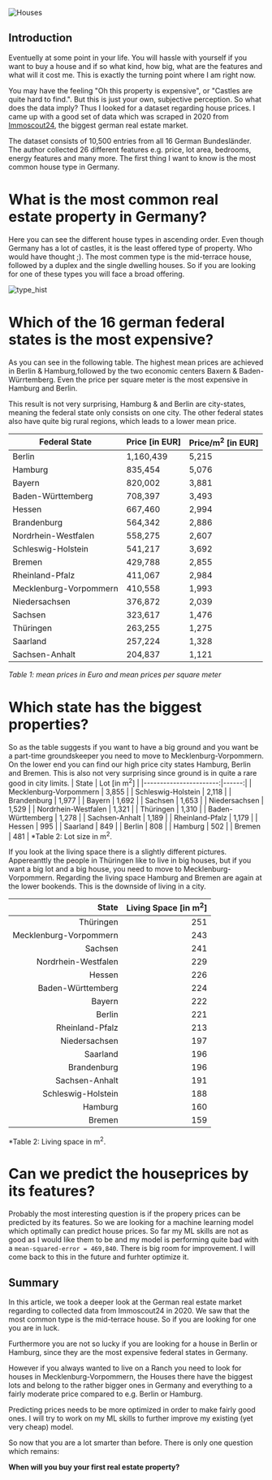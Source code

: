 ![Houses](/udacityhouseprices/docs/assets/houses.jpg)
## Introduction

Eventuelly at some point in your life.  You will hassle with yourself if you want to buy a house and if so what kind, how big, what are the features and what will it cost me. This is exactly the turning point where I am right now.

You may have the feeling "Oh this property is expensive", or "Castles are quite hard to find.". But this is just your own, subjective perception. So what does the data imply?
Thus I looked for a dataset regarding house prices. I came up with a good set of data which was scraped in 2020 from [Immoscout24](https://www.immobilienscout24.de/), the biggest german real estate market.

The dataset consists of 10,500 entries from all 16 German Bundesländer. The author collected 26 different features e.g. price, lot area, bedrooms, energy features and many more. The first thing I want to know is the most common house type in Germany.

# What is the most common real estate property in Germany?

Here you can see the different house types in ascending order. Even though Germany has a lot of castles, it is the least offered type of property. Who would have thought ;). The most commen type is the mid-terrace house, followed by a duplex and the single dwelling houses. So if you are looking for one of these types you will face a broad offering.

![type_hist](/udacityhouseprices/docs/assets/type_hist.png)

# Which of the 16 german federal states is the most expensive?

As you can see in the following table. The highest mean prices are achieved in Berlin & Hamburg,followed by the two economic centers Baxern & Baden-Würrtemberg.
Even the price per square meter is the most expensive in Hamburg and Berlin. 

This result is not very surprising, Hamburg & and Berlin are city-states, meaning the federal state only consists on one city. The other federal states also have quite big rural regions, which leads to a lower mean price.



| Federal State          | Price [in EUR] | Price/m<sup>2</sup> [in EUR] |
|------------------------|----------------|------------------|
|                 Berlin |      1,160,439 |            5,215 |
|                Hamburg |        835,454 |            5,076 |
|                 Bayern |        820,002 |            3,881 |
|      Baden-Württemberg |        708,397 |            3,493 |
|                 Hessen |        667,460 |            2,994 |
|            Brandenburg |        564,342 |            2,886 |
|    Nordrhein-Westfalen |        558,275 |            2,607 |
|     Schleswig-Holstein |        541,217 |            3,692 |
|                 Bremen |        429,788 |            2,855 |
|        Rheinland-Pfalz |        411,067 |            2,984 |
| Mecklenburg-Vorpommern |        410,558 |            1,993 |
|          Niedersachsen |        376,872 |            2,039 |
|                Sachsen |        323,617 |            1,476 |
|              Thüringen |        263,255 |            1,275 |
|               Saarland |        257,224 |            1,328 |
|         Sachsen-Anhalt |        204,837 |            1,121 |

*Table 1: mean prices in Euro and mean prices per square meter*

# Which state has the biggest properties?

So as the table suggests if you want to have a big ground and you want be a part-time groundskeeper you need to move to Mecklenburg-Vorpommern. On the lower end you can find our high price city states Hamburg, Berlin and Bremen. This is also not very surprising since ground is in quite a rare good in city limits.
|                  State |   Lot [in m<sup>2</sup>] |
|-----------------------:|------:|
| Mecklenburg-Vorpommern | 3,855 |
|     Schleswig-Holstein | 2,118 |
|            Brandenburg | 1,977 |
|                 Bayern | 1,692 |
|                Sachsen | 1,653 |
|          Niedersachsen | 1,529 |
|    Nordrhein-Westfalen | 1,321 |
|              Thüringen | 1,310 |
|      Baden-Württemberg | 1,278 |
|         Sachsen-Anhalt | 1,189 |
|        Rheinland-Pfalz | 1,179 |
|                 Hessen |   995 |
|               Saarland |   849 |
|                 Berlin |   808 |
|                Hamburg |   502 |
|                 Bremen |   481 |
*Table 2: Lot size in m<sup>2</sup>.

If you look at the living space there is a slightly different pictures. Appereanttly the people in Thüringen like to live in big houses, but if you want a big lot and a big house, you need to move to Mecklenburg-Vorpommern. Regarding the living space Hamburg and Bremen are again at the lower bookends. This is the downside of living in a city.

|                  State | Living Space [in m<sup>2</sup>] |
|-----------------------:|-------------:|
|              Thüringen |          251 |
| Mecklenburg-Vorpommern |          243 |
|                Sachsen |          241 |
|    Nordrhein-Westfalen |          229 |
|                 Hessen |          226 |
|      Baden-Württemberg |          224 |
|                 Bayern |          222 |
|                 Berlin |          221 |
|        Rheinland-Pfalz |          213 |
|          Niedersachsen |          197 |
|               Saarland |          196 |
|            Brandenburg |          196 |
|         Sachsen-Anhalt |          191 |
|     Schleswig-Holstein |          188 |
|                Hamburg |          160 |
|                 Bremen |          159 |
*Table 2: Living space in m<sup>2</sup>.

# Can we predict the houseprices by its features?
Probably the most interesting question is if the propery prices can be predicted by its features. So we are looking for a machine learning model which optimally can predict house prices. So far my ML skills are not as good as I would like them to be and my model is performing quite bad with a `mean-squared-error = 469,840`. There is big room for improvement. I will come back to this in the future and furhter optimize it.

## Summary
In this article, we took a deeper look at the German real estate market regarding to collected data from Immoscout24 in 2020.
We saw that the most common type is the mid-terrace house. So if you are looking for one you are in luck. 

Furthermore you are not so lucky if you are looking for a house in Berlin or Hamburg, since they are the most expensive federal states in Germany.

However if you always wanted to live on a Ranch you need to look for houses in Mecklenburg-Vorpommern, the Houses there have the biggest lots and belong to the rather bigger ones in Germany and everything to a fairly moderate price compared to e.g. Berlin or Hamburg.

Predicting prices needs to be more optimized in order to make fairly good ones. I will try to work on my ML skills to further improve my existing (yet very cheap) model.

So now that you are a lot smarter than before. There is only one question which remains:

**When will you buy your first real estate property?**


